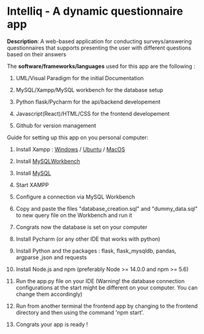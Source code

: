 # Intelliq - A dynamic questionnaire app

**Description**: A web-based application for conducting surveys/answering questionnaires that supports presenting the user 
with different questions based on their answers

 The **software/frameworks/languages** used for this app are the following :
 
  1. UML/Visual Paradigm for the initial Documentation
	
  2. MySQL/Xampp/MySQL workbench for the database setup 
	
  3. Python flask/Pycharm for the api/backend developement
	
  4. Javascript(React)/HTML/CSS for the frontend developement
	
  5. Github for version management 
	
	
	
	
  
  Guide for setting up this app on you personal computer:
	
  1. Install Xampp :
   [Windows](https://www.ionos.com/digitalguide/server/tools/xampp-tutorial-create-your-own-local-test-server/) /
	 [Ubuntu](https://vitux.com/ubuntu-xampp/) /
	 [MacOS](https://medium.com/analytics-vidhya/download-and-install-xampp-on-mac-oshow-to-download-and-install-xampp-on-mac-os-97705974080d)
	 
	 
  2. Install [MySQLWorkbench](https://www.mysql.com/products/workbench/)
				
				
  3. Install [MySQL](https://dev.mysql.com/doc/mysql-installation-excerpt/5.7/en/)
				
				
  4. Start XAMPP
	
  5. Configure a connection via MySQL Workbench
	
  6. Copy and paste the files "database_creation.sql" and "dummy_data.sql" to new query file on the Workbench and run it 
	
  7. Congrats now the database is set on your computer
	
  8. Install Pycharm (or any other IDE that works with python)
	
  9. Install Python and the packages : flask, flask_mysqldb, pandas, argparse ,json and requests
	
  10. Install Node.js and npm (preferably Node >= 14.0.0 and npm >= 5.6)
	
  11. Run the app.py file on your IDE (Warning! the database connection configurations at the start might be different on your computer. 
  You can change them accordingly)
	
  12. Run from another terminal the frontend app by changing to the frontend directory and then using the command 'npm start'.
	
  13. Congrats your app is ready !
        
 
 

